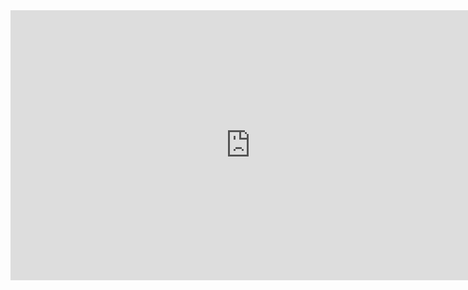<iframe width="768" height="432" src="https://miro.com/app/live-embed/uXjVM8xV3aE=/?moveToViewport=-503,-263,1004,525&embedId=865649928904" frameborder="0" scrolling="no" allow="fullscreen; clipboard-read; clipboard-write" allowfullscreen></iframe>
